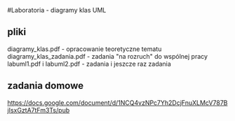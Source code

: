 #Laboratoria - diagramy klas UML

## pliki

diagramy_klas.pdf - opracowanie teoretyczne tematu
diagramy_klas_zadania.pdf - zadania "na rozruch" do wspólnej pracy
labuml1.pdf i labuml2.pdf - zadania i jeszcze raz zadania

## zadania domowe

https://docs.google.com/document/d/1NCQ4vzNPc7Yh2DcjFnuXLMcV787BjIsxGztA7tFm3Ts/pub
